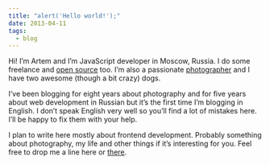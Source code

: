 ```yaml
---
title: "alert('Hello world!');"
date: 2013-04-11
tags:
  - blog
---
```


Hi! I’m Artem and I’m JavaScript developer in Moscow, Russia. I do some freelance and [open source](https://github.com/sapegin) too. I’m also a passionate [photographer](https://morning.photos/) and I have two awesome (though a bit crazy) dogs.

I’ve been blogging for eight years about photography and for five years about web development in Russian but it’s the first time I’m blogging in English. I don’t speak English very well so you’ll find a lot of mistakes here. I’ll be happy to fix them with your help.

I plan to write here mostly about frontend development. Probably something about photography, my life and other things if it’s interesting for you. Feel free to drop me a line here or [there](/).
